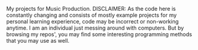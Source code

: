 My projects for Music Production.
DISCLAIMER:
As the code here is constantly changing and consists of
mostly example projects for my personal learning experience, code may be incorrect or non-working anytime.
I am an individual just messing around with computers. But by browsing my repos', you may find some interesting programming methods that you may use as well.
